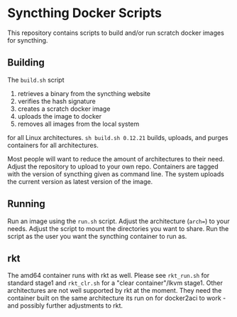 # Syncthing Docker Scripts

This repository contains scripts to build and/or run scratch docker images for syncthing.

## Building

The `build.sh` script

1. retrieves a binary from the syncthing website
2. verifies the hash signature
3. creates a scratch docker image
4. uploads the image to docker
5. removes all images from the local system

for all Linux architectures. `sh build.sh 0.12.21` builds, uploads, and purges containers for all architectures.

Most people will want to reduce the amount of architectures to their need. Adjust the repository to upload to your own repo. Containers are tagged with the version of syncthing given as command line. The system uploads the current version as latest version of the image.

## Running

Run an image using the `run.sh` script. Adjust the architecture (`arch=`) to your needs. Adjust the script to mount the directories you want to share. Run the script as the user you want the syncthing container to run as.

## rkt

The amd64 container runs with rkt as well. Please see `rkt_run.sh` for standard stage1 and `rkt_clr.sh` for a "clear container"/lkvm stage1. Other architectures are not well supported by rkt at the moment. They need the container built on the same architecture its run on for docker2aci to work - and possibly further adjustments to rkt.
